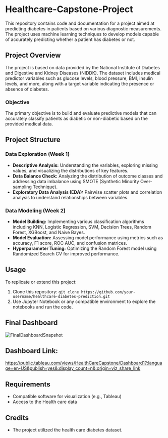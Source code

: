 # Healthcare-Capstone-Project
This repository contains code and documentation for a project aimed at predicting diabetes in patients based on various diagnostic measurements. The project uses machine learning techniques to develop models capable of accurately predicting whether a patient has diabetes or not.

## Project Overview

The project is based on data provided by the National Institute of Diabetes and Digestive and Kidney Diseases (NIDDK). The dataset includes medical predictor variables such as glucose levels, blood pressure, BMI, insulin levels, and more, along with a target variable indicating the presence or absence of diabetes.

### Objective

The primary objective is to build and evaluate predictive models that can accurately classify patients as diabetic or non-diabetic based on the provided medical data.

## Project Structure

### Data Exploration (Week 1)
- **Descriptive Analysis:** Understanding the variables, exploring missing values, and visualizing the distributions of key features.
- **Data Balance Check:** Analyzing the distribution of outcome classes and addressing data imbalance using SMOTE (Synthetic Minority Over-sampling Technique).
- **Exploratory Data Analysis (EDA):** Pairwise scatter plots and correlation analysis to understand relationships between variables.

### Data Modeling (Week 2)
- **Model Building:** Implementing various classification algorithms including KNN, Logistic Regression, SVM, Decision Trees, Random Forest, XGBoost, and Naive Bayes.
- **Model Evaluation:** Assessing model performance using metrics such as accuracy, F1 score, ROC AUC, and confusion matrices.
- **Hyperparameter Tuning:** Optimizing the Random Forest model using Randomized Search CV for improved performance.

## Usage

To replicate or extend this project:
1. Clone this repository: `git clone https://github.com/your-username/healthcare-diabetes-prediction.git`
3. Use Jupyter Notebook or any compatible environment to explore the notebooks and run the code.

## Final Dashboard 
![FinalDashboardSnapshot](https://github.com/Divya-Pardeshi/Healthcare-Capstone-Project/assets/114762794/cbb3a08f-de9f-4cf0-8b8b-1b256f60f400)

## Dashboard Link:
https://public.tableau.com/views/HealthCareCapstone/Dashboard1?:language=en-US&publish=yes&:display_count=n&:origin=viz_share_link

## Requirements
- Compatible software for visualization (e.g., Tableau)
- Access to the Health care data

## Credits
- The project utilized the health care diabetes dataset.

